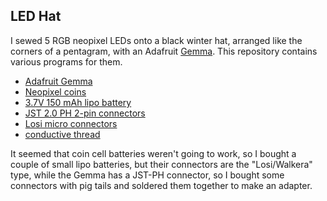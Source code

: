 ## LED Hat

I sewed 5 RGB neopixel LEDs onto a black winter hat, arranged like the
corners of a pentagram, with an Adafruit
[Gemma](https://www.adafruit.com/products/1222). This repository
contains various programs for them.

- [Adafruit Gemma](https://www.amazon.com/exec/obidos/ASIN/B00GEDHO1U/7210-20)
- [Neopixel coins](https://www.amazon.com/exec/obidos/ASIN/B00OLYWYS2/7210-20)
- [3.7V 150 mAh lipo battery](http://www.ebay.com/itm/181963433659?_trksid=p2057872.m2749.l2649&ssPageName=STRK%3AMEBIDX%3AIT)
- [JST 2.0 PH 2-pin connectors](http://www.ebay.com/itm/231586446097?_trksid=p2057872.m2749.l2649&ssPageName=STRK%3AMEBIDX%3AIT)
- [Losi micro connectors](http://www.ebay.com/itm/121373316291?_trksid=p2057872.m2749.l2649&ssPageName=STRK%3AMEBIDX%3AIT)
- [conductive thread](https://www.amazon.com/exec/obidos/ASIN/B007R9UA4S/7210-20)
  
It seemed that coin cell batteries weren't going to work, so I bought
a couple of small lipo batteries, but their connectors are the
"Losi/Walkera" type, while the Gemma has a JST-PH connector, so I
bought some connectors with pig tails and soldered them together to
make an adapter.


